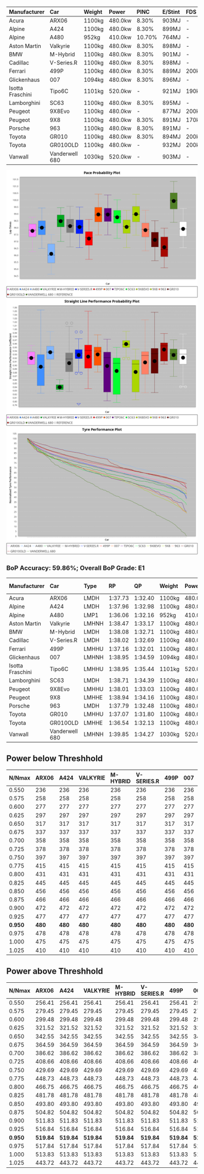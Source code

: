 | Manufacturer     | Car            | Weight | Power   | PINC    | E/Stint | FDS     |
|:-|:-|:-|:-|:-|:-|:-|
| Acura            | ARX06          | 1100kg | 480.0kw | 8.30%   | 903MJ   |    -    |
| Alpine           | A424           | 1100kg | 480.0kw | 8.30%   | 899MJ   |    -    |
| Alpine           | A480           | 952kg  | 410.0kw | 10.70%  | 764MJ   |    -    |
| Aston Martin     | Valkyrie       | 1100kg | 480.0kw | 8.30%   | 898MJ   |    -    |
| BMW              | M-Hybrid       | 1100kg | 480.0kw | 8.30%   | 901MJ   |    -    |
| Cadillac         | V-Series.R     | 1100kg | 480.0kw | 8.30%   | 898MJ   |    -    |
| Ferrari          | 499P           | 1100kg | 480.0kw | 8.30%   | 889MJ   | 200kph  |
| Glickenhaus      | 007            | 1094kg | 480.0kw | 8.30%   | 896MJ   |    -    |
| Isotta Fraschini | Tipo6C         | 1101kg | 520.0kw |    -    | 921MJ   | 190kph  |
| Lamborghini      | SC63           | 1100kg | 480.0kw | 8.30%   | 895MJ   |    -    |
| Peugeot          | 9X8Evo         | 1100kg | 480.0kw |    -    | 877MJ   | 200kph  |
| Peugeot          | 9X8            | 1100kg | 480.0kw | 8.30%   | 891MJ   | 170kph  |
| Porsche          | 963            | 1100kg | 480.0kw | 8.30%   | 891MJ   |    -    |
| Toyota           | GR010          | 1100kg | 480.0kw | 8.30%   | 894MJ   | 200kph  |
| Toyota           | GR010OLD       | 1100kg | 480.0kw |    -    | 932MJ   | 200kph  |
| Vanwall          | Vanderwell 680 | 1030kg | 520.0kw |    -    | 903MJ   |    -    |

![PACECHART](./IMG/AUTO.png)
![STRAIGHTLINEPERFORMANCECHART](./IMG/AUTO_sp.png)
![TYREPERFORMANCECHART](./IMG/AUTO_tw.png)

### BoP Accuracy: 59.86%; Overall BoP Grade: E1
| Manufacturer     | Car            | Type  | RP      | QP      | Weight | Power¹  | Threshhold | PINC    | Power²   | E/Stint | AVG Vmax  | FDS     | RDLC | L/Stint | BOP-Grade | Model Accuracy | Model Points | Match%  | SimDiff |
|:-|:-|:-|:-|:-|:-|:-|:-|:-|:-|:-|:-|:-|:-|:-|:-|:-|:-|:-|:-|
| Acura            | ARX06          | LMDH  | 1:37.73 | 1:32.40 | 1100kg | 480.0kw | 250.0kph   | 8.30%   | 519.80kw |  903MJ  | 304.04kph |    -    | 0.97 | 29      | -C1       | 100.00%        | 996          | 75.08%  | +0.28   |
| Alpine           | A424           | LMDH  | 1:37.96 | 1:32.98 | 1100kg | 480.0kw | 250.0kph   | 8.30%   | 519.80kw |  899MJ  | 300.02kph |    -    | 0.98 | 29      | ~A1       | 98.94%         | 2047         | 99.90%  | #       |
| Alpine           | A480           | LMP1  | 1:36.06 | 1:32.16 |  952kg | 410.0kw | 250.0kph   | 10.70%  | 453.90kw |  764MJ  | 308.69kph |    -    | 0.98 | 27      | -Ω2       | 92.36%         | 1643         | -4.23%  | #       |
| Aston Martin     | Valkyrie       | LMHNH | 1:38.47 | 1:33.17 | 1100kg | 480.0kw | 250.0kph   | 8.30%   | 519.80kw |  898MJ  | 290.37kph |    -    | 1.00 | 29      | +E1       | 100.00%        | 247          | 58.40%  | #       |
| BMW              | M-Hybrid       | LMDH  | 1:38.08 | 1:32.71 | 1100kg | 480.0kw | 250.0kph   | 8.30%   | 519.80kw |  901MJ  | 302.62kph |    -    | 0.98 | 29      | ~A1       | 98.84%         | 3070         | 100.00% | #       |
| Cadillac         | V-Series.R     | LMDH  | 1:38.02 | 1:32.69 | 1100kg | 480.0kw | 250.0kph   | 8.30%   | 519.80kw |  898MJ  | 304.30kph |    -    | 0.97 | 29      | ~A1       | 98.94%         | 5427         | 95.88%  | #       |
| Ferrari          | 499P           | LMHHU | 1:37.16 | 1:32.01 | 1100kg | 480.0kw | 250.0kph   | 8.30%   | 519.80kw |  889MJ  | 304.85kph | 200kph  | 1.00 | 29      | -E1       | 100.00%        | 6554         | 55.01%  | #       |
| Glickenhaus      | 007            | LMHNH | 1:38.95 | 1:34.59 | 1094kg | 480.0kw | 250.0kph   | 8.30%   | 519.80kw |  896MJ  | 305.97kph |    -    | 0.91 | 29      | +Ω1       | 93.90%         | 2170         | 47.70%  | #       |
| Isotta Fraschini | Tipo6C         | LMHHU | 1:38.95 | 1:35.44 | 1101kg | 520.0kw | 250.0kph   |    -    | 520.00kw |  921MJ  | 301.51kph | 190kph  | 1.02 | 29      | +Ω1       | 97.73%         | 129          | 26.91%  | #       |
| Lamborghini      | SC63           | LMDH  | 1:38.71 | 1:34.39 | 1100kg | 480.0kw | 250.0kph   | 8.30%   | 519.80kw |  895MJ  | 298.05kph |    -    | 1.00 | 29      | +D1       | 100.00%        | 784          | 65.12%  | #       |
| Peugeot          | 9X8Evo         | LMHHU | 1:38.01 | 1:33.03 | 1100kg | 480.0kw | 250.0kph   |    -    | 480.00kw |  877MJ  | 308.29kph | 200kph  | 0.96 | 29      | ~A1       | 100.00%        | 1457         | 95.99%  | #       |
| Peugeot          | 9X8            | LMHHE | 1:38.94 | 1:34.16 | 1100kg | 480.0kw | 250.0kph   | 8.30%   | 519.80kw |  891MJ  | 297.58kph | 170kph  | 0.98 | 29      | +D1       | 99.16%         | 4816         | 68.01%  | #       |
| Porsche          | 963            | LMDH  | 1:37.79 | 1:32.48 | 1100kg | 480.0kw | 250.0kph   | 8.30%   | 519.80kw |  891MJ  | 302.07kph |    -    | 0.98 | 29      | -A2       | 99.91%         | 14205        | 90.21%  | #       |
| Toyota           | GR010          | LMHHU | 1:37.07 | 1:31.80 | 1100kg | 480.0kw | 250.0kph   | 8.30%   | 519.80kw |  894MJ  | 302.64kph | 200kph  | 1.01 | 29      | -E2       | 99.73%         | 4795         | 50.27%  | #       |
| Toyota           | GR010OLD       | LMHHE | 1:36.54 | 1:32.13 | 1100kg | 480.0kw | 250.0kph   |    -    | 480.00kw |  932MJ  | 304.67kph | 200kph  | 0.99 | 29      | -Ω1       | 94.52%         | 690          | 21.96%  | #       |
| Vanwall          | Vanderwell 680 | LMHNH | 1:39.85 | 1:34.27 | 1030kg | 520.0kw | 0.0kph     |    -    | 520.00kw |  903MJ  | 310.23kph |    -    | 1.02 | 30      | +Ω1       | 95.37%         | 639          | 11.51%  | #       |

## Power below Threshhold
| N/Nmax    | ARX06   | A424    | VALKYRIE | M-HYBRID | V-SERIES.R | 499P    | 007     | TIPO6C  | SC63    | 9X8EVO  | 9X8     | 963     | GR010   | GR010OLD | VANDERWELL 680 | ​     | RPM      | A480       |
|:-|:-|:-|:-|:-|:-|:-|:-|:-|:-|:-|:-|:-|:-|:-|:-|:-|:-|:-|
|  0.550    |  236    |  236    |  236     |  236     |  236       |  236    |  236    |  256    |  236    |  236    |  236    |  236    |  236    |  236     |  256           |  ​    |   --     |  0.00      |
|  0.575    |  258    |  258    |  258     |  258     |  258       |  258    |  258    |  279    |  258    |  258    |  258    |  258    |  258    |  258     |  279           |  ​    |   --     |  0.00      |
|  0.600    |  277    |  277    |  277     |  277     |  277       |  277    |  277    |  300    |  277    |  277    |  277    |  277    |  277    |  277     |  300           |  ​    |   --     |  0.00      |
|  0.625    |  297    |  297    |  297     |  297     |  297       |  297    |  297    |  322    |  297    |  297    |  297    |  297    |  297    |  297     |  322           |  ​    |   --     |  0.00      |
|  0.650    |  317    |  317    |  317     |  317     |  317       |  317    |  317    |  343    |  317    |  317    |  317    |  317    |  317    |  317     |  343           |  ​    |   --     |  0.00      |
|  0.675    |  337    |  337    |  337     |  337     |  337       |  337    |  337    |  365    |  337    |  337    |  337    |  337    |  337    |  337     |  365           |  ​    |   --     |  0.00      |
|  0.700    |  358    |  358    |  358     |  358     |  358       |  358    |  358    |  387    |  358    |  358    |  358    |  358    |  358    |  358     |  387           |  ​    |   --     |  0.00      |
|  0.725    |  378    |  378    |  378     |  378     |  378       |  378    |  378    |  409    |  378    |  378    |  378    |  378    |  378    |  378     |  409           |  ​    |   --     |  0.00      |
|  0.750    |  397    |  397    |  397     |  397     |  397       |  397    |  397    |  430    |  397    |  397    |  397    |  397    |  397    |  397     |  430           |  ​    |   --     |  0.00      |
|  0.775    |  415    |  415    |  415     |  415     |  415       |  415    |  415    |  449    |  415    |  415    |  415    |  415    |  415    |  415     |  449           |  ​    |  5000    |  252.13    |
|  0.800    |  431    |  431    |  431     |  431     |  431       |  431    |  431    |  467    |  431    |  431    |  431    |  431    |  431    |  431     |  467           |  ​    |  5500    |  298.16    |
|  0.825    |  445    |  445    |  445     |  445     |  445       |  445    |  445    |  482    |  445    |  445    |  445    |  445    |  445    |  445     |  482           |  ​    |  6000    |  332.18    |
|  0.850    |  456    |  456    |  456     |  456     |  456       |  456    |  456    |  494    |  456    |  456    |  456    |  456    |  456    |  456     |  494           |  ​    |  6500    |  376.20    |
|  0.875    |  466    |  466    |  466     |  466     |  466       |  466    |  466    |  505    |  466    |  466    |  466    |  466    |  466    |  466     |  505           |  ​    |  7000    |  419.22    |
|  0.900    |  472    |  472    |  472     |  472     |  472       |  472    |  472    |  512    |  472    |  472    |  472    |  472    |  472    |  472     |  512           |  ​    |  7500    |  430.23    |
|  0.925    |  477    |  477    |  477     |  477     |  477       |  477    |  477    |  517    |  477    |  477    |  477    |  477    |  477    |  477     |  517           |  ​    |  8000    |  426.23    |
| **0.950** | **480** | **480** | **480**  | **480**  | **480**    | **480** | **480** | **520** | **480** | **480** | **480** | **480** | **480** | **480**  | **520**        | **​** | **8500** | **429.23** |
|  0.975    |  478    |  478    |  478     |  478     |  478       |  478    |  478    |  518    |  478    |  478    |  478    |  478    |  478    |  478     |  518           |  ​    |  9000    |  215.11    |
|  1.000    |  475    |  475    |  475     |  475     |  475       |  475    |  475    |  514    |  475    |  475    |  475    |  475    |  475    |  475     |  514           |  ​    |   --     |  0.00      |
|  1.025    |  410    |  410    |  410     |  410     |  410       |  410    |  410    |  444    |  410    |  410    |  410    |  410    |  410    |  410     |  444           |  ​    |   --     |  0.00      |

## Power above Threshhold
| N/Nmax    | ARX06      | A424       | VALKYRIE   | M-HYBRID   | V-SERIES.R | 499P       | 007        | TIPO6C  | SC63       | 9X8EVO  | 9X8        | 963        | GR010      | GR010OLD | VANDERWELL 680 | ​     | RPM      | A480       |
|:-|:-|:-|:-|:-|:-|:-|:-|:-|:-|:-|:-|:-|:-|:-|:-|:-|:-|:-|
|  0.550    |  256.41    |  256.41    |  256.41    |  256.41    |  256.41    |  256.41    |  256.41    |  256    |  256.41    |  236    |  256.41    |  256.41    |  256.41    |  236     |  256           |  ​    |   --     |  0.00      |
|  0.575    |  279.45    |  279.45    |  279.45    |  279.45    |  279.45    |  279.45    |  279.45    |  279    |  279.45    |  258    |  279.45    |  279.45    |  279.45    |  258     |  279           |  ​    |   --     |  0.00      |
|  0.600    |  299.48    |  299.48    |  299.48    |  299.48    |  299.48    |  299.48    |  299.48    |  300    |  299.48    |  277    |  299.48    |  299.48    |  299.48    |  277     |  300           |  ​    |   --     |  0.00      |
|  0.625    |  321.52    |  321.52    |  321.52    |  321.52    |  321.52    |  321.52    |  321.52    |  322    |  321.52    |  297    |  321.52    |  321.52    |  321.52    |  297     |  322           |  ​    |   --     |  0.00      |
|  0.650    |  342.55    |  342.55    |  342.55    |  342.55    |  342.55    |  342.55    |  342.55    |  343    |  342.55    |  317    |  342.55    |  342.55    |  342.55    |  317     |  343           |  ​    |   --     |  0.00      |
|  0.675    |  364.59    |  364.59    |  364.59    |  364.59    |  364.59    |  364.59    |  364.59    |  365    |  364.59    |  337    |  364.59    |  364.59    |  364.59    |  337     |  365           |  ​    |   --     |  0.00      |
|  0.700    |  386.62    |  386.62    |  386.62    |  386.62    |  386.62    |  386.62    |  386.62    |  387    |  386.62    |  358    |  386.62    |  386.62    |  386.62    |  358     |  387           |  ​    |   --     |  0.00      |
|  0.725    |  408.66    |  408.66    |  408.66    |  408.66    |  408.66    |  408.66    |  408.66    |  409    |  408.66    |  378    |  408.66    |  408.66    |  408.66    |  378     |  409           |  ​    |   --     |  0.00      |
|  0.750    |  429.69    |  429.69    |  429.69    |  429.69    |  429.69    |  429.69    |  429.69    |  430    |  429.69    |  397    |  429.69    |  429.69    |  429.69    |  397     |  430           |  ​    |   --     |  0.00      |
|  0.775    |  448.73    |  448.73    |  448.73    |  448.73    |  448.73    |  448.73    |  448.73    |  449    |  448.73    |  415    |  448.73    |  448.73    |  448.73    |  415     |  449           |  ​    |  5000    |  252.13    |
|  0.800    |  466.75    |  466.75    |  466.75    |  466.75    |  466.75    |  466.75    |  466.75    |  467    |  466.75    |  431    |  466.75    |  466.75    |  466.75    |  431     |  467           |  ​    |  5500    |  298.16    |
|  0.825    |  481.78    |  481.78    |  481.78    |  481.78    |  481.78    |  481.78    |  481.78    |  482    |  481.78    |  445    |  481.78    |  481.78    |  481.78    |  445     |  482           |  ​    |  6000    |  332.18    |
|  0.850    |  493.80    |  493.80    |  493.80    |  493.80    |  493.80    |  493.80    |  493.80    |  494    |  493.80    |  456    |  493.80    |  493.80    |  493.80    |  456     |  494           |  ​    |  6500    |  376.20    |
|  0.875    |  504.82    |  504.82    |  504.82    |  504.82    |  504.82    |  504.82    |  504.82    |  505    |  504.82    |  466    |  504.82    |  504.82    |  504.82    |  466     |  505           |  ​    |  7000    |  419.22    |
|  0.900    |  511.83    |  511.83    |  511.83    |  511.83    |  511.83    |  511.83    |  511.83    |  512    |  511.83    |  472    |  511.83    |  511.83    |  511.83    |  472     |  512           |  ​    |  7500    |  430.23    |
|  0.925    |  516.84    |  516.84    |  516.84    |  516.84    |  516.84    |  516.84    |  516.84    |  517    |  516.84    |  477    |  516.84    |  516.84    |  516.84    |  477     |  517           |  ​    |  8000    |  426.23    |
| **0.950** | **519.84** | **519.84** | **519.84** | **519.84** | **519.84** | **519.84** | **519.84** | **520** | **519.84** | **480** | **519.84** | **519.84** | **519.84** | **480**  | **520**        | **​** | **8500** | **429.23** |
|  0.975    |  517.84    |  517.84    |  517.84    |  517.84    |  517.84    |  517.84    |  517.84    |  518    |  517.84    |  478    |  517.84    |  517.84    |  517.84    |  478     |  518           |  ​    |  9000    |  215.11    |
|  1.000    |  513.83    |  513.83    |  513.83    |  513.83    |  513.83    |  513.83    |  513.83    |  514    |  513.83    |  475    |  513.83    |  513.83    |  513.83    |  475     |  514           |  ​    |   --     |  0.00      |
|  1.025    |  443.72    |  443.72    |  443.72    |  443.72    |  443.72    |  443.72    |  443.72    |  444    |  443.72    |  410    |  443.72    |  443.72    |  443.72    |  410     |  444           |  ​    |   --     |  0.00      |
